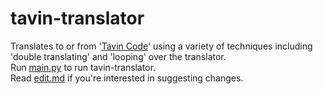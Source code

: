 # tavin-translator
Translates to or from '[Tavin Code](tavin-code.md)' using a variety of techniques including 'double translating' and 'looping' over the translator.  
Run [main.py](main.py) to run tavin-translator.  
Read [edit.md](edit.md) if you're interested in suggesting changes.
